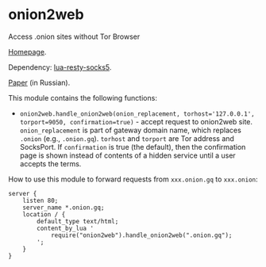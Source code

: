 onion2web
=========

Access .onion sites without Tor Browser

[Homepage](http://onion.gq/).

Dependency:
[lua-resty-socks5](https://github.com/starius/lua-resty-socks5).

[Paper](http://habrahabr.ru/post/243055/) (in Russian).

This module contains the following functions:

 * `onion2web.handle_onion2web(onion_replacement,
    torhost='127.0.0.1', torport=9050, confirmation=true)` -
    accept request to onion2web site.
    `onion_replacement` is part of gateway domain name,
    which replaces `.onion` (e.g., `.onion.gq`).
    `torhost` and `torport` are Tor address and SocksPort.
    If `confirmation` is true (the default), then
    the confirmation page is shown instead of contents
    of a hidden service until a user accepts the terms.

How to use this module to forward requests from
`xxx.onion.gq` to `xxx.onion`:

```nginx
server {
    listen 80;
    server_name *.onion.gq;
    location / {
        default_type text/html;
        content_by_lua '
            require("onion2web").handle_onion2web(".onion.gq");
        ';
    }
}
```
